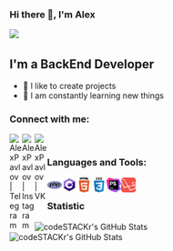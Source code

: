 ### Hi there 👋, I'm Alex

![](https://komarev.com/ghpvc/?username=4haz2k&style=flat&color=yellow)

## I'm a BackEnd Developer
- 💪 I like to create projects
- 🥅 I am constantly learning new things

### Connect with me:

[<img align="left" alt="AlexPavlov | Telegram" width="22px" src="https://cdn.jsdelivr.net/npm/simple-icons@v3/icons/telegram.svg" />][telegram]
[<img align="left" alt="AlexPavlov | Instagram" width="22px" src="https://cdn.jsdelivr.net/npm/simple-icons@v3/icons/instagram.svg" />][instagram]
[<img align="left" alt="AlexPavlov | VK" width="22px" src="https://cdn.jsdelivr.net/npm/simple-icons@v3/icons/vk.svg" />][vk]

<br />

### Languages and Tools:

<img align="left" alt="PHP" width="26px" src="https://raw.githubusercontent.com/github/explore/80688e429a7d4ef2fca1e82350fe8e3517d3494d/topics/php/php.png" />
<img align="left" alt="C#" width="26px" src="https://github.com/4haz2k/4haz2k/blob/732f3ce8c3911f7bb0c61d791c9f85bf8dfe19c5/c-logo-icon-28402.png" />
<img align="left" alt="HTML5" width="26px" src="https://raw.githubusercontent.com/github/explore/80688e429a7d4ef2fca1e82350fe8e3517d3494d/topics/html/html.png" />
<img align="left" alt="CSS3" width="26px" src="https://raw.githubusercontent.com/github/explore/80688e429a7d4ef2fca1e82350fe8e3517d3494d/topics/css/css.png" />
<img align="left" alt="JetBrains PHP Strom" width="26px" src="https://github.com/4haz2k/4haz2k/blob/d4200efb11fd3531819005123597840d27e7ba49/phpstorm.svg" />
<img align="left" alt="Laravel" width="26px" src="https://github.com/4haz2k/4haz2k/blob/e45ebac7637fcfe0ae0781774df4031b20e979f8/58480e35cef1014c0b5e4920.png" />

<br />

### Statistic

<img align="center" alt="codeSTACKr's GitHub Stats" src="https://github-readme-stats.vercel.app/api/top-langs/?username=4haz2k&langs_count=8&layout=compact" />
<br />
<img align="center" alt="codeSTACKr's GitHub Stats" src="https://github-readme-stats.vercel.app/api?username=4haz2k&show_icons=true" />


[telegram]: https://t.me/alex42k
[instagram]: https://www.instagram.com/alekse12k
[vk]: https://vk.com/zytia
